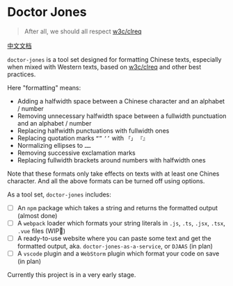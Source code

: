 # Doctor Jones
> After all, we should all respect [w3c/clreq](https://github.com/w3c/clreq)

[中文文档](./README.md)

`doctor-jones` is a tool set designed for formatting Chinese texts, especially when mixed with Western texts, based on [w3c/clreq](https://github.com/w3c/clreq) and other best practices.

Here "formatting" means:

* Adding a halfwidth space between a Chinese character and an alphabet / number
* Removing unnecessary halfwidth space between a fullwidth punctuation and an alphabet / number
* Replacing halfwidth punctuations with fullwidth ones
* Replacing quotation marks `“”` `‘’` with `「」` `『』`
* Normalizing ellipses to `……`
* Removing successive exclamation marks
* Replacing fullwidth brackets around numbers with halfwidth ones

Note that these formats only take effects on texts with at least one Chines character. And all the above formats can be turned off using options.

As a tool set, `doctor-jones` includes:

* [ ] An `npm` package which takes a string and returns the formatted output (almost done)
* [ ] A `webpack` loader which formats your string literals in `.js`, `.ts`, `.jsx`, `.tsx`, `.vue` files (WIP🚧)
* [ ] A ready-to-use website where you can paste some text and get the formatted output, aka. `doctor-jones-as-a-service`, or `DJAAS` (in plan)
* [ ] A `vscode` plugin and a `WebStorm` plugin which format your code on save (in plan)

Currently this project is in a very early stage.
